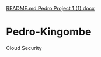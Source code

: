 [README.md.Pedro Project 1 (1).docx](https://github.com/Pedro19961996/Pedro-Kingombe/files/7592772/README.md.Pedro.Project.1.1.docx)
# Pedro-Kingombe
Cloud Security
